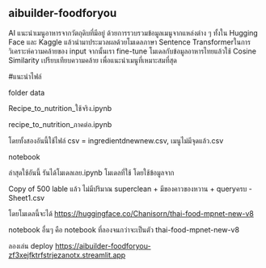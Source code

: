 ## aibuilder-foodforyou

AI แนะนำเมนูอาหารจากวัตถุดิบที่มีอยู่ ด้วยการรวบรวมข้อมูลเมนูจากแหล่งต่าง ๆ ทั้งใน Hugging Face และ Kaggle แล้วนำมาประมวลผลด้วยโมเดลภาษา Sentence Transformerในการวิเคราะห์ความคล้ายของ input จากนั้นเรา fine-tune โมเดลกับข้อมูลอาหารไทยแล้วใช้ Cosine Similarity เปรียบเทียบความคล้าย เพื่อแนะนำเมนูที่เหมาะสมที่สุด

#แนะนำไฟล์

folder data 

Recipe_to_nutrition_ใช้จริง.ipynb

recipe_to_nutrition_ภาคต่อ.ipynb

โดยทั้งสองอันนี้ใช้ไฟล์ csv = ingredientdnewnew.csv, เมนูไม่มีจุดแล้ว.csv

notebook

ล่าสุดใช้อันนี้ รันได้โมเดลเลย.ipynb โมเดลที่ใช้ โดยใช้ข้อมูลจาก

Copy of 500 lable แล้ว ไม่มีปริมาณ superclean + มีของคาวของหวาน + queryครบ - Sheet1.csv

โดยโมเดลนี้จะได้ https://huggingface.co/Chanisorn/thai-food-mpnet-new-v8

notebook อื่นๆ คือ notebook ที่ลองจนกว่าจะเป็นตัว thai-food-mpnet-new-v8

ลองเล่น deploy https://aibuilder-foodforyou-zf3xejfktrfstrjezanotx.streamlit.app
